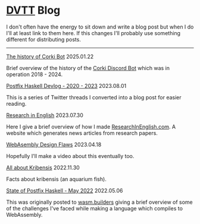 # [DVTT](https://dvtt.net) Blog
I don't often have the energy to sit down and write a blog post but when I do I'll at least link to them here. If this changes I'll probably use something different for distributing posts.

------

[The history of Corki Bot](post/corki_bot)
2025.01.22

Brief overview of the history of the [Corki Discord Bot](https://corki.js.org) which was in operation 2018 - 2024.

[Postfix Haskell Devlog - 2020 - 2023](post/ph_dl)
2023.08.01

This is a series of Twitter threads I converted into a blog post for easier reading.

[Research in English](post/researchinenglish.md)
2023.07.30

Here I give a brief overview of how I made [ResearchInEnglish.com](https://researchinenglish.com/). A website which generates news articles from research papers.

[WebAsembly Design Flaws](post/wasm.2023.4.18)
2023.04.18

Hopefully I'll make a video about this eventually too.

[All about Kribensis](post/kribs)
2022.11.30

Facts about kribensis (an aquarium fish).

[State of Postfix Haskell - May 2022](post/ph.2022.5.6)
2022.05.06

This was originally posted to [wasm.builders](https://www.wasm.builders/dvtate/functional-language-which-compiles-to-wasm-1k0k) giving a brief overview of some of the challenges I've faced while making a language which compiles to WebAssembly.
